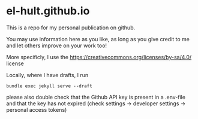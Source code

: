 # el-hult.github.io

This is a repo for my personal publication on github. 

You may use information here as you like, as long as you give credit to me and let others improve on your work too!

More specificly, I use the https://creativecommons.org/licenses/by-sa/4.0/ license

Locally, where I have drafts, I run 

```
bundle exec jekyll serve --draft
```

please also double check that the Github API key is present in a .env-file and that the key has not expired
(check settings -> developer settings -> personal access tokens)